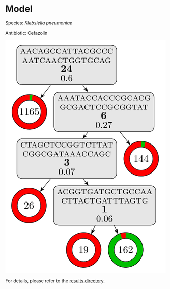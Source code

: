 
# Model

Species: *Klebsiella pneumoniae*

Antibiotic: Cefazolin

<a href="./model.pdf"><img src="./model.png" /></a>

For details, please refer to the [results directory](../../../../../results/cart_b/klebsiella%20pneumoniae/cefazolin/repeat_7/).

